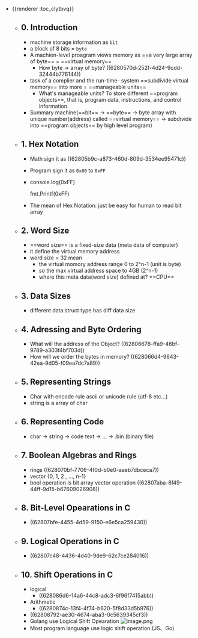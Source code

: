 - {{renderer :toc_clytbvq}}
	- ## 0. Introduction
		- machine storage information as `bit`
		- a block of 8 bits = `byte`
		- A machien-level proagram views memory as ==a very large array of byte== = ==virtual memory==
			- How byte → array of byte?
			  ((6280570d-252f-4d24-9cdd-32444b776144))
		- task of a complier and the run-time- system ==subdivide virtual memory== into more =  ==manageable units==
			- What's manageable units?
			  To store different ==program objects==, that is, program data, instructions, and control information.
		- Summary
		  machine(==bit== → ==byte== → byte array with unique number(address) called ==virtual memory== → subdivide into ==program objects== by high level program)
	- ## 1. Hex Notation
		- Math sign it as
		  ((62805b9c-a873-460d-809d-3534ee95471c))
		- Program sign it as `0x00` to `0xFF`
		- console.log(0xFF)
		  
		  fmt.Printf(0xFF)
		- The mean of Hex Notation: just be easy for human to read bit array
	- ## 2. Word Size
		- ==word size== is a fixed-size data (meta data of computer)
		- it define the virtual memory address
		- word size = 32 mean
			- the virtual momory address range 0 to 2^n-1 (unit is byte)
			- so the max virtual address space to 4GB (2^n-1)
			- where this meta data(word size) defined at?
			  ==CPU==
	- ## 3. Data Sizes
		- different data struct type has diff data size
	- ## 4. Adressing and Byte Ordering
		- What will the address of the Object?
		  ((62806678-ffa9-46bf-9789-a303f4bf703d))
		- How will we order the bytes in memory?
		  ((628066d4-9643-42ea-9d05-f09ea7dc7a89))
	- ## 5. Representing Strings
		- Char with encode rule ascii or unicode rule (utf-8 etc...)
		- string is a array of char
	- ## 6. Representing Code
		- char → string → code text → ... → .bin (binary file)
	- ## 7. Boolean Algebras and Rings
		- rings
		  ((628070bf-7706-4f0d-b0e0-aaeb7dbceca7))
		- vector {0, 1, 2 , ..., n-1}
		- bool operation is bit array vector operation
		  ((62807aba-8f49-44ff-9d15-b67609026908))
	- ## 8. Bit-Level Opearations in C
		- ((62807bfe-4455-4d59-9150-e6e5ca259430))
	- ## 9. Logical Operations in C
		- ((62807c48-4436-4d40-9de9-62c7ce284016))
	- ## 10. Shift Operations in C
		- logical
			- ((628086d6-14a6-44c8-adc3-6f96f7415abb))
		- Arithmetic
			- ((6280874c-13f4-4f74-b620-5f8d33d5b976))
		- ((62808792-ae30-4674-aba3-0c5639345cf3))
		- Golang use Logical Shift Opearation
		  ![image.png](../assets/image_1652590737811_0.png)
		- Most program language use logic shift operation.(JS、Go)